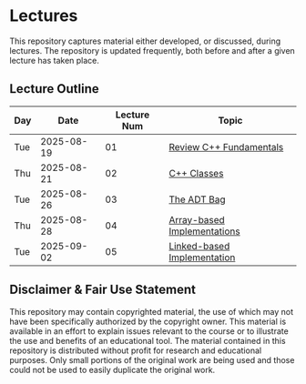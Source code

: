 # Lectures

This repository captures material either developed, or discussed, during
lectures. The repository is updated frequently, both before and after a
given lecture has taken place.

## Lecture Outline

| Day | Date       | Lecture Num | Topic                                           |
|-----|------------|-------------|-------------------------------------------------|
| Tue | 2025-08-19 | 01          | [Review C++ Fundamentals](src/doc/lec01.md)     |
| Thu | 2025-08-21 | 02          | [C++ Classes](src/doc/lec02.md)                 |
| Tue | 2025-08-26 | 03          | [The ADT Bag](src/doc/lec03.md)                 |                                           
| Thu | 2025-08-28 | 04          | [Array-based Implementations](src/doc/lec04.md) |
| Tue | 2025-09-02 | 05          | [Linked-based Implementation](src/doc/lec05.md) |                                               

## Disclaimer & Fair Use Statement

This repository may contain copyrighted material, the use of which may not
have been specifically authorized by the copyright owner. This material is
available in an effort to explain issues relevant to the course or to
illustrate the use and benefits of an educational tool. The material
contained in this repository is distributed without profit for research and
educational purposes. Only small portions of the original work are being
used and those could not be used to easily duplicate the original work.
